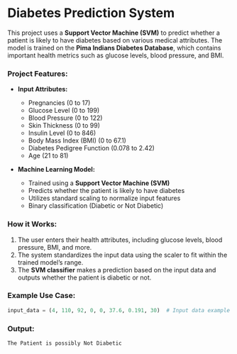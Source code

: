 
# Diabetes Prediction System

This project uses a **Support Vector Machine (SVM)** to predict whether a patient is likely to have diabetes based on various medical attributes. The model is trained on the **Pima Indians Diabetes Database**, which contains important health metrics such as glucose levels, blood pressure, and BMI.

### Project Features:
- **Input Attributes:**
  - Pregnancies (0 to 17)
  - Glucose Level (0 to 199)
  - Blood Pressure (0 to 122)
  - Skin Thickness (0 to 99)
  - Insulin Level (0 to 846)
  - Body Mass Index (BMI) (0 to 67.1)
  - Diabetes Pedigree Function (0.078 to 2.42)
  - Age (21 to 81)
  
- **Machine Learning Model:**
  - Trained using a **Support Vector Machine (SVM)**
  - Predicts whether the patient is likely to have diabetes
  - Utilizes standard scaling to normalize input features
  - Binary classification (Diabetic or Not Diabetic)

### How it Works:
1. The user enters their health attributes, including glucose levels, blood pressure, BMI, and more.
2. The system standardizes the input data using the scaler to fit within the trained model’s range.
3. The **SVM classifier** makes a prediction based on the input data and outputs whether the patient is diabetic or not.

### Example Use Case:
```python
input_data = (4, 110, 92, 0, 0, 37.6, 0.191, 30)  # Input data example
```

### Output:
```
The Patient is possibly Not Diabetic
```
